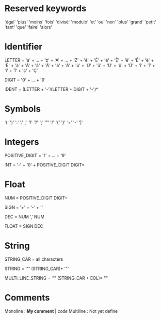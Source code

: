 # Reserved keywords

'égal' 'plus' 'moins' 'fois' 'divisé' 'modulo' 'et' 'ou' 'non' 'plus' 'grand' 'petit' 'tant' 'que' 'faire' 'alors'

# Identifier

LETTER = 'a' + ... + 'z' + 'A' + ... + 'Z' + 'é' + 'É' + 'é' + 'È' + 'ê' + 'Ê' + 'ë' + 'Ë' + 'à' + 'À' + 'â' + 'Â' + 'ä' + 'Ä' + 'ù' + 'Ù' + 'ü' + 'Ü' + 'û' + 'Û' + 'î' + 'Î' + 'ï' + 'Ï' + 'ç' + 'Ç'

DIGIT = '0' + ... + '9'

IDENT = (LETTER + '-')(LETTER + DIGIT + '-')*

# Symbols

'('  ')'  ':'  '.'  ','  '!'  '?'  ';'  '"'  '/'  '{'  '}'  '+'  '-'  '|'

# Integers
POSITIVE_DIGIT = '1' + ... + '9'

INT = '-' + '0' + POSITIVE_DIGIT DIGIT*

# Float
NUM = POSITIVE_DIGIT DIGIT+

SIGN = '+' + '-' + ''

DEC = NUM ',' NUM

FLOAT = SIGN DEC

# String
STRING_CAR = all characters

STRING            = '"' (STRING_CAR)* '"'

MULTI_LINE_STRING = '"' (STRING_CAR + EOL)* '"'

# Comments

Monoline : **My comment** | *code*
Multiline : Not yet define